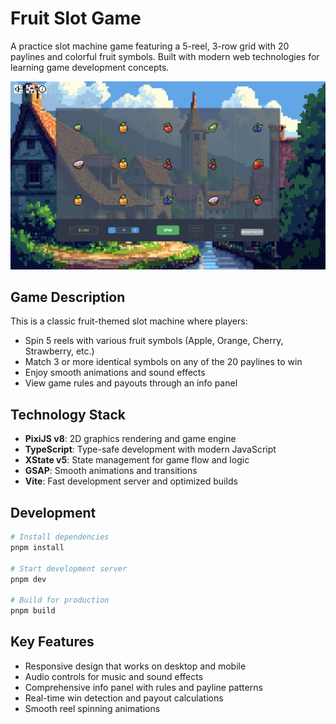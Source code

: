 # Fruit Slot Game

A practice slot machine game featuring a 5-reel, 3-row grid with 20 paylines and colorful fruit symbols. Built with modern web technologies for learning game development concepts.

![Game Screenshot](./game.png)

## Game Description

This is a classic fruit-themed slot machine where players:

- Spin 5 reels with various fruit symbols (Apple, Orange, Cherry, Strawberry, etc.)
- Match 3 or more identical symbols on any of the 20 paylines to win
- Enjoy smooth animations and sound effects
- View game rules and payouts through an info panel

## Technology Stack

- **PixiJS v8**: 2D graphics rendering and game engine
- **TypeScript**: Type-safe development with modern JavaScript
- **XState v5**: State management for game flow and logic
- **GSAP**: Smooth animations and transitions
- **Vite**: Fast development server and optimized builds

## Development

```bash
# Install dependencies
pnpm install

# Start development server
pnpm dev

# Build for production
pnpm build
```

## Key Features

- Responsive design that works on desktop and mobile
- Audio controls for music and sound effects
- Comprehensive info panel with rules and payline patterns
- Real-time win detection and payout calculations
- Smooth reel spinning animations
